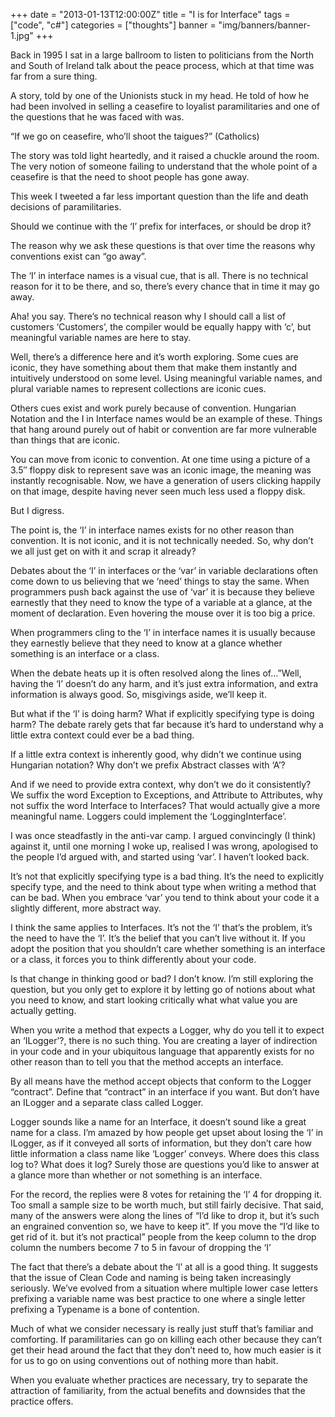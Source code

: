 +++
date = "2013-01-13T12:00:00Z"
title = "I is for Interface"
tags = ["code", "c#"]
categories = ["thoughts"]
banner = "img/banners/banner-1.jpg"
+++

Back in 1995 I sat in a large ballroom to listen to politicians from the North and South of Ireland talk about the peace process, which at that time was far from a sure thing.

A story, told by one of the Unionists stuck in my head. He told of how he had been involved in selling a ceasefire to loyalist paramilitaries and one of the questions that he was faced with was.

“If we go on ceasefire, who’ll shoot the taigues?” (Catholics)

The story was told light heartedly, and it raised a chuckle around the room. The very notion of someone failing to understand that the whole point of a ceasefire is that the need to shoot people has gone away.

This week I tweeted a far less important question than the life and death decisions of paramilitaries.

Should we continue with the ‘I’ prefix for interfaces, or should be drop it?

The reason why we ask these questions is that over time the reasons why conventions exist can “go away”.

The ‘I’ in interface names is a visual cue, that is all. There is no technical reason for it to be there, and so, there’s every chance that in time it may go away.

Aha! you say. There’s no technical reason why I should call a list of customers ‘Customers’, the compiler would be equally happy with ‘c’, but meaningful variable names are here to stay.

Well, there’s a difference here and it’s worth exploring. Some cues are iconic, they have something about them that make them instantly and intuitively understood on some level. Using meaningful variable names, and plural variable names to represent collections are iconic cues.

Others cues exist and work purely because of convention. Hungarian Notation and the I in Interface names would be an example of these. Things that hang around purely out of habit or convention are far more vulnerable than things that are iconic.

You can move from iconic to convention. At one time using a picture of a 3.5″ floppy disk to represent save was an iconic image, the meaning was instantly recognisable. Now, we have a generation of users clicking happily on that image, despite having never seen much less used a floppy disk.

But I digress.

The point is, the ‘I’ in interface names exists for no other reason than convention. It is not iconic, and it is not technically needed. So, why don’t we all just get on with it and scrap it already?

Debates about the ‘I’ in interfaces or the ‘var’ in variable declarations often come down to us believing that we ‘need’ things to stay the same. When programmers push back against the use of ‘var’ it is because they believe earnestly that they need to know the type of a variable at a glance, at the moment of declaration. Even hovering the mouse over it is too big a price.

When programmers cling to the ‘I’ in interface names it is usually because they earnestly believe that they need to know at a glance whether something is an interface or a class.

When the debate heats up it is often resolved along the lines of…”Well, having the ‘I’ doesn’t do any harm, and it’s just extra information, and extra information is always good. So, misgivings aside, we’ll keep it.

But what if the ‘I’ is doing harm? What if explicitly specifying type is doing harm? The debate rarely gets that far because it’s hard to understand why a little extra context could ever be a bad thing.

If a little extra context is inherently good, why didn’t we continue using Hungarian notation? Why don’t we prefix Abstract classes with ‘A’?

And if we need to provide extra context, why don’t we do it consistently? We suffix the word Exception to Exceptions, and Attribute to Attributes, why not suffix the word Interface to Interfaces? That would actually give a more meaningful name. Loggers could implement the ‘LoggingInterface’.

I was once steadfastly in the anti-var camp. I argued convincingly (I think) against it, until one morning I woke up, realised I was wrong, apologised to the people I’d argued with, and started using ‘var’. I haven’t looked back.

It’s not that explicitly specifying type is a bad thing. It’s the need to explicitly specify type, and the need to think about type when writing a method that can be bad. When you embrace ‘var’ you tend to think about your code it a slightly different, more abstract way.

I think the same applies to Interfaces. It’s not the ‘I’ that’s the problem, it’s the need to have the ‘I’. It’s the belief that you can’t live without it. If you adopt the position that you shouldn’t care whether something is an interface or a class, it forces you to think differently about your code.

Is that change in thinking good or bad? I don’t know. I’m still exploring the question, but you only get to explore it by letting go of notions about what you need to know, and start looking critically what what value you are actually getting.

When you write a method that expects a Logger, why do you tell it to expect an ‘ILogger’?, there is no such thing. You are creating a layer of indirection in your code and in your ubiquitous language that apparently exists for no other reason than to tell you that the method accepts an interface.

By all means have the method accept objects that conform to the Logger “contract”. Define that “contract” in an interface if you want. But don’t have an ILogger and a separate class called Logger.

Logger sounds like a name for an Interface, it doesn’t sound like a great name for a class. I’m amazed by how people get upset about losing the ‘I’ in ILogger, as if it conveyed all sorts of information, but they don’t care how little information a class name like ‘Logger’ conveys. Where does this class log to? What does it log? Surely those are questions you’d like to answer at a glance more than whether or not something is an interface.

For the record, the replies were 8 votes for retaining the ‘I’ 4 for dropping it. Too small a sample size to be worth much, but still fairly decisive. That said, many of the answers were along the lines of “I’d like to drop it, but it’s such an engrained convention so, we have to keep it”. If you move the “I’d like to get rid of it. but it’s not practical” people from the keep column to the drop column the numbers become 7 to 5 in favour of dropping the ‘I’

The fact that there’s a debate about the ‘I’ at all is a good thing. It suggests that the issue of Clean Code and naming is being taken increasingly seriously. We’ve evolved from a situation where multiple lower case letters prefixing a variable name was best practice to one where a single letter prefixing a Typename is a bone of contention.

Much of what we consider necessary is really just stuff that’s familiar and comforting. If paramilitaries can go on killing each other because they can’t get their head around the fact that they don’t need to, how much easier is it for us to go on using conventions out of nothing more than habit.

When you evaluate whether practices are necessary, try to separate the attraction of familiarity, from the actual benefits and downsides that the practice offers.